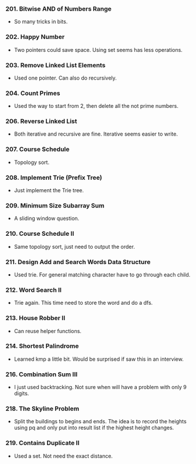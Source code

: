 ### 201. Bitwise AND of Numbers Range 
* So many tricks in bits.

### 202. Happy Number 
* Two pointers could save space. Using set seems has less operations. 

### 203. Remove Linked List Elements 
* Used one pointer. Can also do recursively. 

### 204. Count Primes 
* Used the way to start from 2, then delete all the not prime numbers. 

### 206. Reverse Linked List 
* Both iterative and recursive are fine. Iterative seems easier to write.

### 207. Course Schedule 
* Topology sort. 

### 208. Implement Trie (Prefix Tree) 
* Just implement the Trie tree. 

### 209. Minimum Size Subarray Sum 
* A sliding window question. 

### 210. Course Schedule II 
* Same topology sort, just need to output the order. 

### 211. Design Add and Search Words Data Structure 
* Used trie. For general matching character have to go through each child. 

### 212. Word Search II 
* Trie again. This time need to store the word and do a dfs.

### 213. House Robber II 
* Can reuse helper functions. 

### 214. Shortest Palindrome 
* Learned kmp a little bit. Would be surprised if saw this in an interview. 

### 216. Combination Sum III 
* I just used backtracking. Not sure when will have a problem with only 9 digits. 

### 218. The Skyline Problem 
* Split the buildings to begins and ends. The idea is to record the heights using pq and only put into result list if the highest height changes. 

### 219. Contains Duplicate II 
* Used a set. Not need the exact distance. 









